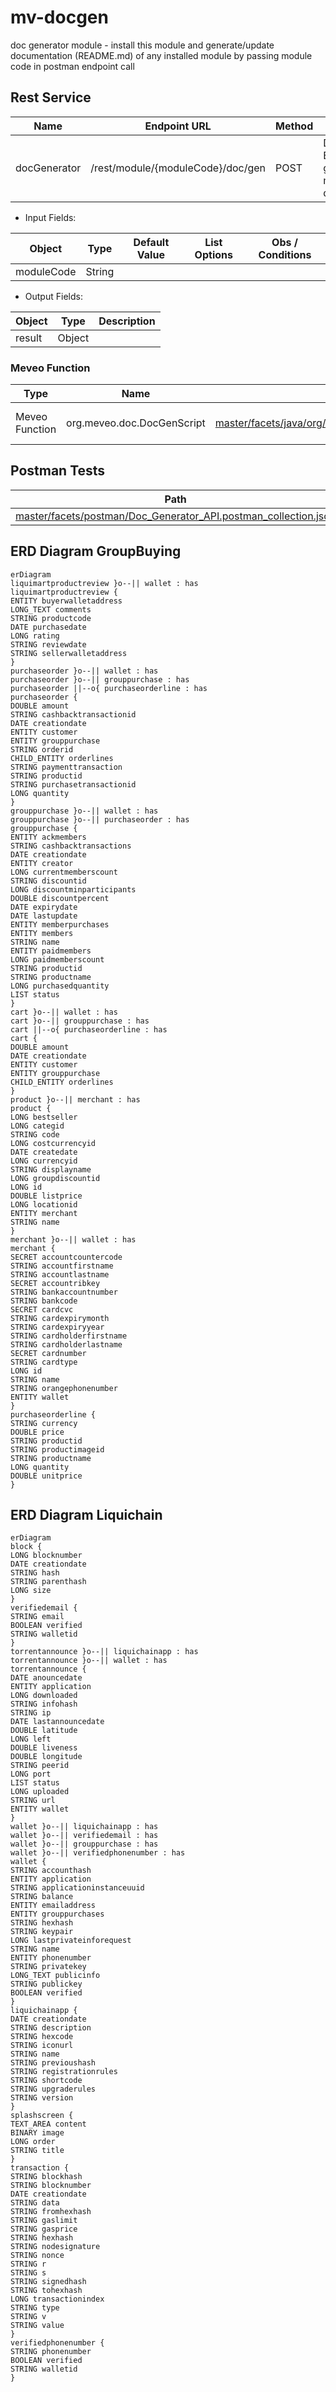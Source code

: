 mv-docgen
=========
doc generator module - install this module and generate/update documentation (README.md) of any installed module by passing module code in postman endpoint call

Rest Service
------------
| Name         | Endpoint URL                      | Method | Description                                               |
| ------------ | --------------------------------- | ------ | --------------------------------------------------------- |
| docGenerator | /rest/module/{moduleCode}/doc/gen | POST   | Doc Generator Endpoint - to generate module documentation |

* Input Fields:

| Object     | Type   | Default Value | List Options | Obs / Conditions |
| ---------- | ------ | ------------- | ------------ | ---------------- |
| moduleCode | String |               |              |                  |

* Output Fields:

| Object | Type   | Description |
| ------ | ------ | ----------- |
| result | Object |             |

### Meveo Function
| Type           | Name                       | Path                                                                                                                                                   | Description          |
| -------------- | -------------------------- | ------------------------------------------------------------------------------------------------------------------------------------------------------ | -------------------- |
| Meveo Function | org.meveo.doc.DocGenScript | [master/facets/java/org/meveo/doc/DocGenScript.java](https://github.com/telecelplay/mv-docgen/blob/master/facets/java/org/meveo/doc/DocGenScript.java) | Doc Generator Script |

Postman Tests 
--------------
| Path                                                                                                                                                                             |
| -------------------------------------------------------------------------------------------------------------------------------------------------------------------------------- |
| [master/facets/postman/Doc_Generator_API.postman_collection.json](https://github.com/telecelplay/mv-docgen/blob/master/facets/postman/Doc_Generator_API.postman_collection.json) |


ERD Diagram GroupBuying
-----------


```mermaid
erDiagram
liquimartproductreview }o--|| wallet : has
liquimartproductreview {
ENTITY buyerwalletaddress
LONG_TEXT comments
STRING productcode
DATE purchasedate
LONG rating
STRING reviewdate
STRING sellerwalletaddress
}
purchaseorder }o--|| wallet : has
purchaseorder }o--|| grouppurchase : has
purchaseorder ||--o{ purchaseorderline : has
purchaseorder {
DOUBLE amount
STRING cashbacktransactionid
DATE creationdate
ENTITY customer
ENTITY grouppurchase
STRING orderid
CHILD_ENTITY orderlines
STRING paymenttransaction
STRING productid
STRING purchasetransactionid
LONG quantity
}
grouppurchase }o--|| wallet : has
grouppurchase }o--|| purchaseorder : has
grouppurchase {
ENTITY ackmembers
STRING cashbacktransactions
DATE creationdate
ENTITY creator
LONG currentmemberscount
STRING discountid
LONG discountminparticipants
DOUBLE discountpercent
DATE expirydate
DATE lastupdate
ENTITY memberpurchases
ENTITY members
STRING name
ENTITY paidmembers
LONG paidmemberscount
STRING productid
STRING productname
LONG purchasedquantity
LIST status
}
cart }o--|| wallet : has
cart }o--|| grouppurchase : has
cart ||--o{ purchaseorderline : has
cart {
DOUBLE amount
DATE creationdate
ENTITY customer
ENTITY grouppurchase
CHILD_ENTITY orderlines
}
product }o--|| merchant : has
product {
LONG bestseller
LONG categid
STRING code
LONG costcurrencyid
DATE createdate
LONG currencyid
STRING displayname
LONG groupdiscountid
LONG id
DOUBLE listprice
LONG locationid
ENTITY merchant
STRING name
}
merchant }o--|| wallet : has
merchant {
SECRET accountcountercode
STRING accountfirstname
STRING accountlastname
SECRET accountribkey
STRING bankaccountnumber
STRING bankcode
SECRET cardcvc
STRING cardexpirymonth
STRING cardexpiryyear
STRING cardholderfirstname
STRING cardholderlastname
SECRET cardnumber
STRING cardtype
LONG id
STRING name
STRING orangephonenumber
ENTITY wallet
}
purchaseorderline {
STRING currency
DOUBLE price
STRING productid
STRING productimageid
STRING productname
LONG quantity
DOUBLE unitprice
}
```

ERD Diagram Liquichain
-----------

```mermaid
erDiagram
block {
LONG blocknumber
DATE creationdate
STRING hash
STRING parenthash
LONG size
}
verifiedemail {
STRING email
BOOLEAN verified
STRING walletid
}
torrentannounce }o--|| liquichainapp : has
torrentannounce }o--|| wallet : has
torrentannounce {
DATE anouncedate
ENTITY application
LONG downloaded
STRING infohash
STRING ip
DATE lastannouncedate
DOUBLE latitude
LONG left
DOUBLE liveness
DOUBLE longitude
STRING peerid
LONG port
LIST status
LONG uploaded
STRING url
ENTITY wallet
}
wallet }o--|| liquichainapp : has
wallet }o--|| verifiedemail : has
wallet }o--|| grouppurchase : has
wallet }o--|| verifiedphonenumber : has
wallet {
STRING accounthash
ENTITY application
STRING applicationinstanceuuid
STRING balance
ENTITY emailaddress
ENTITY grouppurchases
STRING hexhash
STRING keypair
LONG lastprivateinforequest
STRING name
ENTITY phonenumber
STRING privatekey
LONG_TEXT publicinfo
STRING publickey
BOOLEAN verified
}
liquichainapp {
DATE creationdate
STRING description
STRING hexcode
STRING iconurl
STRING name
STRING previoushash
STRING registrationrules
STRING shortcode
STRING upgraderules
STRING version
}
splashscreen {
TEXT_AREA content
BINARY image
LONG order
STRING title
}
transaction {
STRING blockhash
STRING blocknumber
DATE creationdate
STRING data
STRING fromhexhash
STRING gaslimit
STRING gasprice
STRING hexhash
STRING nodesignature
STRING nonce
STRING r
STRING s
STRING signedhash
STRING tohexhash
LONG transactionindex
STRING type
STRING v
STRING value
}
verifiedphonenumber {
STRING phonenumber
BOOLEAN verified
STRING walletid
}
```
